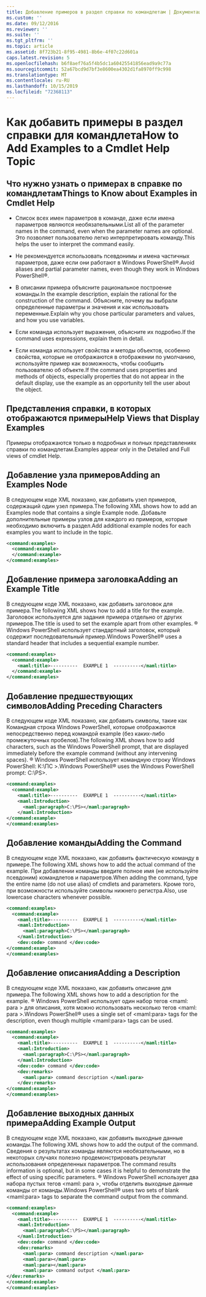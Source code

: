 ```yaml
---
title: Добавление примеров в раздел справки по командлетам | Документация Майкрософт
ms.custom: ''
ms.date: 09/12/2016
ms.reviewer: ''
ms.suite: ''
ms.tgt_pltfrm: ''
ms.topic: article
ms.assetid: 8f723b21-8f95-4981-8b6e-4f07c22d601a
caps.latest.revision: 5
ms.openlocfilehash: b6f8aef76a5f4b5dc1a60425541856ead9a9c77a
ms.sourcegitcommit: 52a67bcd9d7bf3e8600ea4302d1fa8970ff9c998
ms.translationtype: MT
ms.contentlocale: ru-RU
ms.lasthandoff: 10/15/2019
ms.locfileid: "72368113"
---
```

# <a name="how-to-add-examples-to-a-cmdlet-help-topic"></a><span data-ttu-id="cc07f-102">Как добавить примеры в раздел справки для командлета</span><span class="sxs-lookup"><span data-stu-id="cc07f-102">How to Add Examples to a Cmdlet Help Topic</span></span>

## <a name="things-to-know-about-examples-in-cmdlet-help"></a><span data-ttu-id="cc07f-103">Что нужно узнать о примерах в справке по командлетам</span><span class="sxs-lookup"><span data-stu-id="cc07f-103">Things to Know about Examples in Cmdlet Help</span></span>

- <span data-ttu-id="cc07f-104">Список всех имен параметров в команде, даже если имена параметров являются необязательными.</span><span class="sxs-lookup"><span data-stu-id="cc07f-104">List all of the parameter names in the command, even when the parameter names are optional.</span></span> <span data-ttu-id="cc07f-105">Это позволяет пользователю легко интерпретировать команду.</span><span class="sxs-lookup"><span data-stu-id="cc07f-105">This helps the user to interpret the command easily.</span></span>

- <span data-ttu-id="cc07f-106">Не рекомендуется использовать псевдонимы и имена частичных параметров, даже если они работают в Windows PowerShell®.</span><span class="sxs-lookup"><span data-stu-id="cc07f-106">Avoid aliases and partial parameter names, even though they work in Windows PowerShell®.</span></span>

- <span data-ttu-id="cc07f-107">В описании примера объясните рациональное построение команды.</span><span class="sxs-lookup"><span data-stu-id="cc07f-107">In the example description, explain the rational for the construction of the command.</span></span> <span data-ttu-id="cc07f-108">Объясните, почему вы выбрали определенные параметры и значения и как использовать переменные.</span><span class="sxs-lookup"><span data-stu-id="cc07f-108">Explain why you chose particular parameters and values, and how you use variables.</span></span>

- <span data-ttu-id="cc07f-109">Если команда использует выражения, объясните их подробно.</span><span class="sxs-lookup"><span data-stu-id="cc07f-109">If the command uses expressions, explain them in detail.</span></span>

- <span data-ttu-id="cc07f-110">Если команда использует свойства и методы объектов, особенно свойства, которые не отображаются в отображении по умолчанию, используйте пример как возможность, чтобы сообщить пользователю об объекте.</span><span class="sxs-lookup"><span data-stu-id="cc07f-110">If the command uses properties and methods of objects, especially properties that do not appear in the default display, use the example as an opportunity tell the user about the object.</span></span>

## <a name="help-views-that-display-examples"></a><span data-ttu-id="cc07f-111">Представления справки, в которых отображаются примеры</span><span class="sxs-lookup"><span data-stu-id="cc07f-111">Help Views that Display Examples</span></span>

<span data-ttu-id="cc07f-112">Примеры отображаются только в подробных и полных представлениях справки по командлетам.</span><span class="sxs-lookup"><span data-stu-id="cc07f-112">Examples appear only in the Detailed and Full views of cmdlet Help.</span></span>

## <a name="adding-an-examples-node"></a><span data-ttu-id="cc07f-113">Добавление узла примеров</span><span class="sxs-lookup"><span data-stu-id="cc07f-113">Adding an Examples Node</span></span>

<span data-ttu-id="cc07f-114">В следующем коде XML показано, как добавить узел примеров, содержащий один узел примера.</span><span class="sxs-lookup"><span data-stu-id="cc07f-114">The following XML shows how to add an Examples node that contains a single Example node.</span></span> <span data-ttu-id="cc07f-115">Добавьте дополнительные примеры узлов для каждого из примеров, которые необходимо включить в раздел.</span><span class="sxs-lookup"><span data-stu-id="cc07f-115">Add additional example nodes for each examples you want to include in the topic.</span></span>

```xml
<command:examples>
  <command:example>
  </command:example>
</command:examples>
```

## <a name="adding-an-example-title"></a><span data-ttu-id="cc07f-116">Добавление примера заголовка</span><span class="sxs-lookup"><span data-stu-id="cc07f-116">Adding an Example Title</span></span>

<span data-ttu-id="cc07f-117">В следующем коде XML показано, как добавить заголовок для примера.</span><span class="sxs-lookup"><span data-stu-id="cc07f-117">The following XML shows how to add a title for the example.</span></span> <span data-ttu-id="cc07f-118">Заголовок используется для задания примера отдельно от других примеров.</span><span class="sxs-lookup"><span data-stu-id="cc07f-118">The title is used to set the example apart from other examples.</span></span> <span data-ttu-id="cc07f-119">® Windows PowerShell использует стандартный заголовок, который содержит последовательный пример.</span><span class="sxs-lookup"><span data-stu-id="cc07f-119">Windows PowerShell® uses a standard header that includes a sequential example number.</span></span>

```xml
<command:examples>
  <command:example>
    <maml:title>----------  EXAMPLE 1  ----------</maml:title>
  </command:example>
</command:examples>
```

## <a name="adding-preceding-characters"></a><span data-ttu-id="cc07f-120">Добавление предшествующих символов</span><span class="sxs-lookup"><span data-stu-id="cc07f-120">Adding Preceding Characters</span></span>

<span data-ttu-id="cc07f-121">В следующем коде XML показано, как добавить символы, такие как Командная строка Windows PowerShell, которые отображаются непосредственно перед командой example (без каких-либо промежуточных пробелов).</span><span class="sxs-lookup"><span data-stu-id="cc07f-121">The following XML shows how to add characters, such as the Windows PowerShell prompt, that are displayed immediately before the example command (without any intervening spaces).</span></span> <span data-ttu-id="cc07f-122">® Windows PowerShell использует командную строку Windows PowerShell: К:\ПС >.</span><span class="sxs-lookup"><span data-stu-id="cc07f-122">Windows PowerShell® uses the Windows PowerShell prompt: C:\PS>.</span></span>

```xml
<command:examples>
  <command:example>
    <maml:title>----------  EXAMPLE 1  ----------</maml:title>
    <maml:Introduction>
      <maml:paragraph>C:\PS></maml:paragraph>
    </maml:Introduction>
</command:example>
</command:examples>
```

## <a name="adding-the-command"></a><span data-ttu-id="cc07f-123">Добавление команды</span><span class="sxs-lookup"><span data-stu-id="cc07f-123">Adding the Command</span></span>

<span data-ttu-id="cc07f-124">В следующем коде XML показано, как добавить фактическую команду в примере.</span><span class="sxs-lookup"><span data-stu-id="cc07f-124">The following XML shows how to add the actual command of the example.</span></span> <span data-ttu-id="cc07f-125">При добавлении команды введите полное имя (не используйте псевдоним) командлетов и параметров.</span><span class="sxs-lookup"><span data-stu-id="cc07f-125">When adding the command, type the entire name (do not use alias) of cmdlets and parameters.</span></span> <span data-ttu-id="cc07f-126">Кроме того, при возможности используйте символы нижнего регистра.</span><span class="sxs-lookup"><span data-stu-id="cc07f-126">Also, use lowercase characters whenever possible.</span></span>

```xml
<command:examples>
  <command:example>
    <maml:title>----------  EXAMPLE 1  ----------</maml:title>
    <maml:Introduction>
      <maml:paragraph>C:\PS></maml:paragraph>
    </maml:Introduction>
    <dev:code> command </dev:code>
</command:example>
</command:examples>
```

## <a name="adding-a-description"></a><span data-ttu-id="cc07f-127">Добавление описания</span><span class="sxs-lookup"><span data-stu-id="cc07f-127">Adding a Description</span></span>

<span data-ttu-id="cc07f-128">В следующем коде XML показано, как добавить описание для примера.</span><span class="sxs-lookup"><span data-stu-id="cc07f-128">The following XML shows how to add a description for the example.</span></span> <span data-ttu-id="cc07f-129">® Windows PowerShell использует один набор тегов \<maml: para > для описания, хотя можно использовать несколько тегов \<maml: para >.</span><span class="sxs-lookup"><span data-stu-id="cc07f-129">Windows PowerShell® uses a single set of \<maml:para> tags for the description, even though multiple \<maml:para> tags can be used.</span></span>

```xml
<command:examples>
  <command:example>
    <maml:title>----------  EXAMPLE 1  ----------</maml:title>
    <maml:Introduction>
      <maml:paragraph>C:\PS></maml:paragraph>
    </maml:Introduction>
    <dev:code> command </dev:code>
    <dev:remarks>
      <maml:para> command description </maml:para>
    </dev:remarks>
</command:example>
</command:examples>
```

## <a name="adding-example-output"></a><span data-ttu-id="cc07f-130">Добавление выходных данных примера</span><span class="sxs-lookup"><span data-stu-id="cc07f-130">Adding Example Output</span></span>

<span data-ttu-id="cc07f-131">В следующем коде XML показано, как добавить выходные данные команды.</span><span class="sxs-lookup"><span data-stu-id="cc07f-131">The following XML shows how to add the output of the command.</span></span> <span data-ttu-id="cc07f-132">Сведения о результатах команды являются необязательными, но в некоторых случаях полезно продемонстрировать результат использования определенных параметров.</span><span class="sxs-lookup"><span data-stu-id="cc07f-132">The command results information is optional, but in some cases it is helpful to demonstrate the effect of using specific parameters.</span></span> <span data-ttu-id="cc07f-133">® Windows PowerShell использует два набора пустых тегов \<maml: para >, чтобы отделить выходные данные команды от команды.</span><span class="sxs-lookup"><span data-stu-id="cc07f-133">Windows PowerShell® uses two sets of blank \<maml:para> tags to separate the command output from the command.</span></span>

```xml
<command:examples>
  <command:example>
    <maml:title>----------  EXAMPLE 1  ----------</maml:title>
    <maml:Introduction>
      <maml:paragraph>C:\PS></maml:paragraph>
    </maml:Introduction>
    <dev:code> command </dev:code>
    <dev:remarks>
      <maml:para> command description </maml:para>
      <maml:para></maml:para>
      <maml:para></maml:para>
      <maml:para> command output </maml:para>
</dev:remarks>
</command:example>
</command:examples>
```